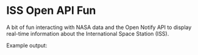 # ISS Open API Fun
A bit of fun interacting with NASA data and the Open Notify API to display real-time information about the International Space Station (ISS). 

Example output:
[](/images/issapiexample.png)